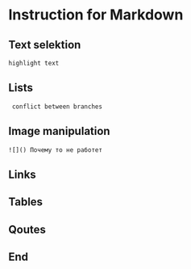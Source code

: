# Instruction for Markdown

## Text selektion

    highlight text

## Lists

     conflict between branches

## Image manipulation 
     
    ![]() Почему то не работет 

## Links

## Tables

## Qoutes

## End 
